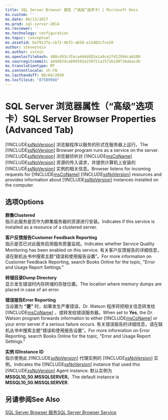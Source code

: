 ```yaml
---
title: SQL Server Browser 属性（“高级”选项卡）| Microsoft Docs
ms.custom: ''
ms.date: 06/13/2017
ms.prod: sql-server-2014
ms.reviewer: ''
ms.technology: configuration
ms.topic: conceptual
ms.assetid: ba79137a-cb72-4bf3-a650-e11d02cfce10
author: stevestein
ms.author: sstein
ms.openlocfilehash: 480cd93c3feca44dd455a1a9ce2fd12994ca6100
ms.sourcegitcommit: ad4d92dce894592a259721a1571b1d8736abacdb
ms.translationtype: MT
ms.contentlocale: zh-CN
ms.lasthandoff: 08/04/2020
ms.locfileid: "87589988"
---
```

# <a name="sql-server-browser-properties-advanced-tab"></a><span data-ttu-id="eacb3-102">SQL Server 浏览器属性（“高级”选项卡）</span><span class="sxs-lookup"><span data-stu-id="eacb3-102">SQL Server Browser Properties (Advanced Tab)</span></span>
  <span data-ttu-id="eacb3-103">[!INCLUDE[ssNoVersion](../../includes/ssnoversion-md.md)] 浏览器程序以服务的形式在服务器上运行。</span><span class="sxs-lookup"><span data-stu-id="eacb3-103">The [!INCLUDE[ssNoVersion](../../includes/ssnoversion-md.md)] Browser program runs as a service on the server.</span></span> [!INCLUDE[ssNoVersion](../../includes/ssnoversion-md.md)] <span data-ttu-id="eacb3-104">浏览器侦听对 [!INCLUDE[msCoName](../../includes/msconame-md.md)] [!INCLUDE[ssNoVersion](../../includes/ssnoversion-md.md)] 资源的传入请求，并提供计算机上安装的 [!INCLUDE[ssNoVersion](../../includes/ssnoversion-md.md)] 实例的相关信息。</span><span class="sxs-lookup"><span data-stu-id="eacb3-104">Browser listens for incoming requests for [!INCLUDE[msCoName](../../includes/msconame-md.md)] [!INCLUDE[ssNoVersion](../../includes/ssnoversion-md.md)] resources and provides information about [!INCLUDE[ssNoVersion](../../includes/ssnoversion-md.md)] instances installed on the computer.</span></span>  
  
## <a name="options"></a><span data-ttu-id="eacb3-105">选项</span><span class="sxs-lookup"><span data-stu-id="eacb3-105">Options</span></span>  
 <span data-ttu-id="eacb3-106">**群集**</span><span class="sxs-lookup"><span data-stu-id="eacb3-106">**Clustered**</span></span>  
 <span data-ttu-id="eacb3-107">指示此服务是否作为群集服务器的资源进行安装。</span><span class="sxs-lookup"><span data-stu-id="eacb3-107">Indicates if this service is installed as a resource of a clustered server.</span></span>  
  
 <span data-ttu-id="eacb3-108">**客户反馈报告**</span><span class="sxs-lookup"><span data-stu-id="eacb3-108">**Customer Feedback Reporting**</span></span>  
 <span data-ttu-id="eacb3-109">指示是否已对此服务启用服务质量监视。</span><span class="sxs-lookup"><span data-stu-id="eacb3-109">Indicates whether Service Quality Monitoring has been enabled on this service.</span></span> <span data-ttu-id="eacb3-110">有关客户反馈报告的详细信息，请在联机丛书中搜索主题“错误和使用报告设置”。</span><span class="sxs-lookup"><span data-stu-id="eacb3-110">For more information on Customer Feedback Reporting, search Books Online for the topic, "Error and Usage Report Settings."</span></span>  
  
 <span data-ttu-id="eacb3-111">**转储目录**</span><span class="sxs-lookup"><span data-stu-id="eacb3-111">**Dump Directory**</span></span>  
 <span data-ttu-id="eacb3-112">显示发生错误时内存转储的存放位置。</span><span class="sxs-lookup"><span data-stu-id="eacb3-112">The location where memory dumps are placed in case of an error.</span></span>  
  
 <span data-ttu-id="eacb3-113">**错误报告**</span><span class="sxs-lookup"><span data-stu-id="eacb3-113">**Error Reporting**</span></span>  
 <span data-ttu-id="eacb3-114">当设置为 **“是”** 时，如果发生严重错误，Dr. Watson 程序将把相关信息转发给 [!INCLUDE[msCoName](../../includes/msconame-md.md)] ，或转发给错误服务器。</span><span class="sxs-lookup"><span data-stu-id="eacb3-114">When set to **Yes**, the Dr. Watson program forwards information to either [!INCLUDE[msCoName](../../includes/msconame-md.md)] or your error server if a serious failure occurs.</span></span> <span data-ttu-id="eacb3-115">有关错误报告的详细信息，请在联机丛书中搜索主题“错误和使用报告设置”。</span><span class="sxs-lookup"><span data-stu-id="eacb3-115">For more information on Error Reporting, search Books Online for the topic, "Error and Usage Report Settings."</span></span>  
  
 <span data-ttu-id="eacb3-116">**实例 ID**</span><span class="sxs-lookup"><span data-stu-id="eacb3-116">**Instance ID**</span></span>  
 <span data-ttu-id="eacb3-117">指示使用此 [!INCLUDE[ssNoVersion](../../includes/ssnoversion-md.md)] 代理实例的 [!INCLUDE[ssNoVersion](../../includes/ssnoversion-md.md)] 实例。</span><span class="sxs-lookup"><span data-stu-id="eacb3-117">Indicates the [!INCLUDE[ssNoVersion](../../includes/ssnoversion-md.md)] instance that used this [!INCLUDE[ssNoVersion](../../includes/ssnoversion-md.md)] Agent instance.</span></span> <span data-ttu-id="eacb3-118">默认实例为 **MSSQL10_50.MSSQLSERVER**。</span><span class="sxs-lookup"><span data-stu-id="eacb3-118">The default instance is **MSSQL10_50.MSSQLSERVER**.</span></span>  
  
## <a name="see-also"></a><span data-ttu-id="eacb3-119">另请参阅</span><span class="sxs-lookup"><span data-stu-id="eacb3-119">See Also</span></span>  
 [<span data-ttu-id="eacb3-120">SQL Server Browser 服务</span><span class="sxs-lookup"><span data-stu-id="eacb3-120">SQL Server Browser Service</span></span>](../../../2014/tools/configuration-manager/sql-server-browser-service.md)  
  
  
